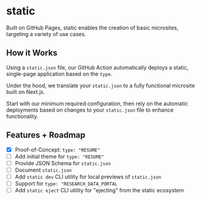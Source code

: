 # static

Built on GitHub Pages, static enables the creation of basic microsites, targeting a variety of use cases.

## How it Works

Using a `static.json` file, our GitHub Action automatically deploys a static, single-page application based on the `type`.

Under the hood, we translate your `static.json` to a fully functional microsite built on Next.js.

Start with our minimum required configuration, then rely on the automatic deployments based on changes to your `static.json` file to enhance functionality.

## Features + Roadmap
- [x] Proof-of-Concept: `type: "RESUME"`
- [ ] Add initial theme for `type: "RESUME"`
- [ ] Provide JSON Schema for `static.json`
- [ ] Document `static.json`
- [ ] Add `static dev` CLI utility for local previews of `static.json`
- [ ] Support for `type: "RESEARCH_DATA_PORTAL`
- [ ] Add `static eject` CLI utility for "ejecting" from the static ecosystem

